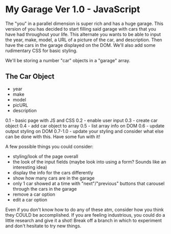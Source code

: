 My Garage Ver 1.0 - JavaScript
==============================

The "you" in a parallel dimension is super rich and has a huge garage. This version of you has decided to start filling said garage with cars that you have had throughout your life. This alternate you wants to be able to input the year, make, model, a URL of a picture of the car, and description. Then have the cars in the garage displayed on the DOM. We'll also add some rudimentary CSS for basic styling.

We'll be storing a number "car" objects in a "garage" array.

The Car Object
--------------
* year
* make
* model
* picURL
* description

0.1 - basic page with JS and CSS
0.2 - enable user input
0.3 - create car object
0.4 - add car object to array
0.5 - list array info on DOM
0.6 - update output styling on DOM
0.7-1.0 - update your styling and consider what else can be done with this. Have some fun with it!

A few possible things you could consider:
* styling/look of the page overall
* the look of the input fields (maybe look into using a form? Sounds like an interesting idea)
* display the info for the cars differently
* show how many cars are in the garage
* only 1 car showed at a time with "next"/"previous" buttons that carousel through the cars in the garage
* remove a car option
* edit a car option

Even if you don't know how to do any of these atm, consider how you think they COULD be accomplished. If you are feeling industrious, you could do a little research and give it a shot! Break off a branch in which to experiment and don't hesitate to try new things.
